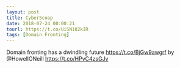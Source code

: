 ```yaml
---
layout: post
title: CyberScoop
date: 2018-07-24 00:00:21
tourl: https://t.co/UiSN102kIR
tags: [Domain Fronting]
---
```

Domain fronting has a dwindling future  https://t.co/BjGw9awgrf by @HowellONeill https://t.co/HPvC4zsGJv